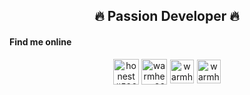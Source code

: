 <h2 align="center">🔥 Passion Developer 🔥</h2>

<h4>Find me online</h5>
<div align="center">
  <a href="https://discord.gg/honest#5968" target="blank"><img align="center" src="https://cdn0.iconfinder.com/data/icons/free-social-media-set/24/discord-512.png" alt="honest#5968" height="41" width="41" /></a>
  <a href="https://t.me/warmheart888" target="blank"><img align="center" src="https://cdn0.iconfinder.com/data/icons/tuts/256/telegram.png" alt="warmheart888" height="41" width="41" /></a>
  <a href="https://join.skype.com/invite/ORViDdbMeCnR" target="blank" style="margin-left:1px"><img align="center" src="https://cdn1.iconfinder.com/data/icons/social-icon-1-1/512/social_style_1_skype-512.png" alt="warmheart888" height="38" width="38" /></a>
  <a href="https://t.me/warmheart888" target="blank" style="margin-left:1px"><img align="center" src="https://cdn0.iconfinder.com/data/icons/social-circle-3/72/Whatsapp-512.png" alt="warmheart888" height="38" width="38" /></a>
<div>
</p>
<!-- Proudly created with GPRM ( https://gprm.itsvg.in ) -->
